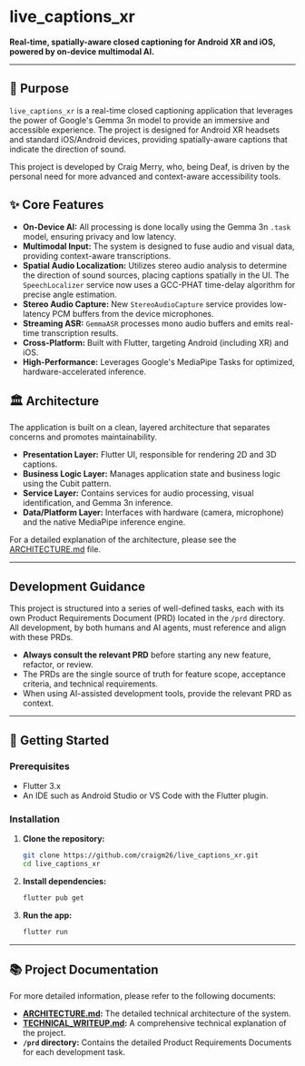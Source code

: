 # live_captions_xr

**Real-time, spatially-aware closed captioning for Android XR and iOS, powered by on-device multimodal AI.**

---

## 🎯 Purpose

`live_captions_xr` is a real-time closed captioning application that leverages the power of Google's Gemma 3n model to provide an immersive and accessible experience. The project is designed for Android XR headsets and standard iOS/Android devices, providing spatially-aware captions that indicate the direction of sound.

This project is developed by Craig Merry, who, being Deaf, is driven by the personal need for more advanced and context-aware accessibility tools.

## ✨ Core Features

*   **On-Device AI:** All processing is done locally using the Gemma 3n `.task` model, ensuring privacy and low latency.
*   **Multimodal Input:** The system is designed to fuse audio and visual data, providing context-aware transcriptions.
*   **Spatial Audio Localization:** Utilizes stereo audio analysis to determine the direction of sound sources, placing captions spatially in the UI. The `SpeechLocalizer` service now uses a GCC-PHAT time-delay algorithm for precise angle estimation.
*   **Stereo Audio Capture:** New `StereoAudioCapture` service provides low-latency PCM buffers from the device microphones.
*   **Streaming ASR:** `GemmaASR` processes mono audio buffers and emits real-time transcription results.
*   **Cross-Platform:** Built with Flutter, targeting Android (including XR) and iOS.
*   **High-Performance:** Leverages Google's MediaPipe Tasks for optimized, hardware-accelerated inference.

## 🏛️ Architecture

The application is built on a clean, layered architecture that separates concerns and promotes maintainability.

*   **Presentation Layer:** Flutter UI, responsible for rendering 2D and 3D captions.
*   **Business Logic Layer:** Manages application state and business logic using the Cubit pattern.
*   **Service Layer:** Contains services for audio processing, visual identification, and Gemma 3n inference.
*   **Data/Platform Layer:** Interfaces with hardware (camera, microphone) and the native MediaPipe inference engine.

For a detailed explanation of the architecture, please see the [ARCHITECTURE.md](ARCHITECTURE.md) file.

---

## Development Guidance

This project is structured into a series of well-defined tasks, each with its own Product Requirements Document (PRD) located in the `/prd` directory. All development, by both humans and AI agents, must reference and align with these PRDs.

-   **Always consult the relevant PRD** before starting any new feature, refactor, or review.
-   The PRDs are the single source of truth for feature scope, acceptance criteria, and technical requirements.
-   When using AI-assisted development tools, provide the relevant PRD as context.

---

## 🚀 Getting Started

### Prerequisites

-   Flutter 3.x
-   An IDE such as Android Studio or VS Code with the Flutter plugin.

### Installation

1.  **Clone the repository:**
    ```bash
    git clone https://github.com/craigm26/live_captions_xr.git
    cd live_captions_xr
    ```

2.  **Install dependencies:**
    ```bash
    flutter pub get
    ```

3.  **Run the app:**
    ```bash
    flutter run
    ```

---

## 📚 Project Documentation

For more detailed information, please refer to the following documents:

-   **[ARCHITECTURE.md](ARCHITECTURE.md):** The detailed technical architecture of the system.
-   **[TECHNICAL_WRITEUP.md](TECHNICAL_WRITEUP.md):** A comprehensive technical explanation of the project.
-   **`/prd` directory:** Contains the detailed Product Requirements Documents for each development task.
